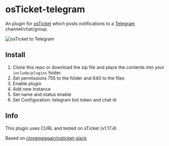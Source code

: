 osTicket-telegram
==============
An plugin for [osTicket](https://osticket.com) which posts notifications to a [Telegram](https://telegram.org) channel/chat/group.


![osTicket to Telegram](https://i.imgur.com/alNuQ7O.png)

Install
--------
1. Clone this repo or download the zip file and place the contents into your `include/plugins` folder.
2. Set permissions 755 to the folder and 640 to the files
3. Enable plugin
4. Add new Instance
5. Set name and status enable
6. Set Configuration: telegram bot token and chat id

Info
------
This plugin uses CURL and tested on sTicket (v1.17.4)

Based on [clonemeagain/osticket-slack](https://github.com/clonemeagain/osticket-slack/)
